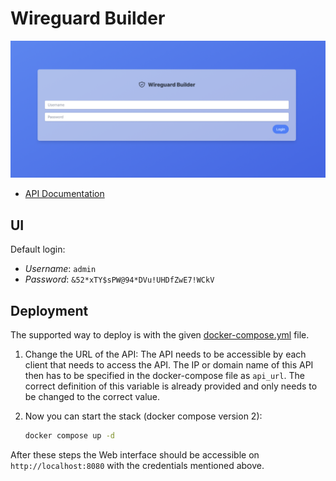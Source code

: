 # Wireguard Builder

![Login Screen of the Web UI](./.github/login_screen.png)

* [API Documentation](https://mkapra.github.io/wireguard-builder-rs/wireguard_builder_rs/)

## UI

Default login:

* *Username*: `admin`
* *Password*: `&52*xTY$sPW@94*DVu!UHDfZwE7!WCkV`

## Deployment

The supported way to deploy is with the given [docker-compose.yml](docker-compose.yml) file.

1. Change the URL of the API: The API needs to be accessible by each client that needs to access the API.
   The IP or domain name of this API then has to be specified in the docker-compose file as `api_url`. The correct
   definition of this variable is already provided and only needs to be changed to the correct value.

2. Now you can start the stack (docker compose version 2):

    ```bash
    docker compose up -d
    ```

After these steps the Web interface should be accessible on `http://localhost:8080` with the credentials mentioned
above.